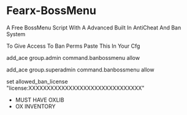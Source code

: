 # Fearx-BossMenu
A Free BossMenu Script With A Advanced Built In AntiCheat And Ban System 

To Give Access To Ban Perms Paste This In Your Cfg 


add_ace group.admin command.banbossmenu allow

add_ace group.superadmin command.banbossmenu allow

set allowed_ban_license "license:XXXXXXXXXXXXXXXXXXXXXXXXXXXXXXX"

- MUST HAVE OXLIB
- OX INVENTORY 
